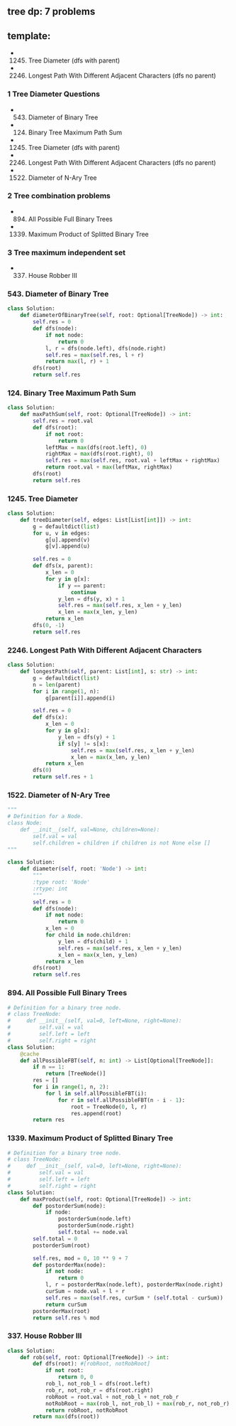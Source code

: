 ## tree dp: 7 problems

## template:

- 1245. Tree Diameter (dfs with parent)
- 2246. Longest Path With Different Adjacent Characters (dfs no parent)

### 1 Tree Diameter Questions

- 543. Diameter of Binary Tree
- 124. Binary Tree Maximum Path Sum
- 1245. Tree Diameter (dfs with parent)
- 2246. Longest Path With Different Adjacent Characters (dfs no parent)
- 1522. Diameter of N-Ary Tree

### 2 Tree combination problems

- 894. All Possible Full Binary Trees
- 1339. Maximum Product of Splitted Binary Tree

### 3 Tree maximum independent set

- 337. House Robber III

### 543. Diameter of Binary Tree

```python
class Solution:
    def diameterOfBinaryTree(self, root: Optional[TreeNode]) -> int:
        self.res = 0
        def dfs(node):
            if not node:
                return 0
            l, r = dfs(node.left), dfs(node.right)
            self.res = max(self.res, l + r)
            return max(l, r) + 1
        dfs(root)
        return self.res
```


### 124. Binary Tree Maximum Path Sum

```python
class Solution:
    def maxPathSum(self, root: Optional[TreeNode]) -> int:
        self.res = root.val
        def dfs(root):
            if not root:
                return 0
            leftMax = max(dfs(root.left), 0)
            rightMax = max(dfs(root.right), 0)
            self.res = max(self.res, root.val + leftMax + rightMax)
            return root.val + max(leftMax, rightMax)
        dfs(root)
        return self.res
```

### 1245. Tree Diameter

```python
class Solution:
    def treeDiameter(self, edges: List[List[int]]) -> int:
        g = defaultdict(list)
        for u, v in edges:
            g[u].append(v)
            g[v].append(u)

        self.res = 0
        def dfs(x, parent):
            x_len = 0
            for y in g[x]:
                if y == parent:
                    continue
                y_len = dfs(y, x) + 1
                self.res = max(self.res, x_len + y_len)
                x_len = max(x_len, y_len)
            return x_len
        dfs(0, -1)
        return self.res
```

### 2246. Longest Path With Different Adjacent Characters

```python
class Solution:
    def longestPath(self, parent: List[int], s: str) -> int:
        g = defaultdict(list)
        n = len(parent)
        for i in range(1, n):
            g[parent[i]].append(i)

        self.res = 0
        def dfs(x):
            x_len = 0
            for y in g[x]:
                y_len = dfs(y) + 1
                if s[y] != s[x]:
                    self.res = max(self.res, x_len + y_len)
                    x_len = max(x_len, y_len)
            return x_len
        dfs(0)
        return self.res + 1
```

### 1522. Diameter of N-Ary Tree

```python
"""
# Definition for a Node.
class Node:
    def __init__(self, val=None, children=None):
        self.val = val
        self.children = children if children is not None else []
"""

class Solution:
    def diameter(self, root: 'Node') -> int:
        """
        :type root: 'Node'
        :rtype: int
        """
        self.res = 0
        def dfs(node):
            if not node:
                return 0
            x_len = 0
            for child in node.children:
                y_len = dfs(child) + 1
                self.res = max(self.res, x_len + y_len)
                x_len = max(x_len, y_len)
            return x_len
        dfs(root)
        return self.res
```

### 894. All Possible Full Binary Trees

```python
# Definition for a binary tree node.
# class TreeNode:
#     def __init__(self, val=0, left=None, right=None):
#         self.val = val
#         self.left = left
#         self.right = right
class Solution:
    @cache
    def allPossibleFBT(self, n: int) -> List[Optional[TreeNode]]:
        if n == 1:
            return [TreeNode()]
        res = []
        for i in range(1, n, 2):
            for l in self.allPossibleFBT(i):
                for r in self.allPossibleFBT(n - i - 1):
                    root = TreeNode(0, l, r)
                    res.append(root)
        return res
```

### 1339. Maximum Product of Splitted Binary Tree

```python
# Definition for a binary tree node.
# class TreeNode:
#     def __init__(self, val=0, left=None, right=None):
#         self.val = val
#         self.left = left
#         self.right = right
class Solution:
    def maxProduct(self, root: Optional[TreeNode]) -> int:
        def postorderSum(node):
            if node:
                postorderSum(node.left)
                postorderSum(node.right)
                self.total += node.val
        self.total = 0
        postorderSum(root)

        self.res, mod = 0, 10 ** 9 + 7
        def postorderMax(node):
            if not node:
                return 0
            l, r = postorderMax(node.left), postorderMax(node.right)
            curSum = node.val + l + r
            self.res = max(self.res, curSum * (self.total - curSum))
            return curSum
        postorderMax(root)
        return self.res % mod
```

### 337. House Robber III

```python
class Solution:
    def rob(self, root: Optional[TreeNode]) -> int:
        def dfs(root): #[robRoot, notRobRoot]
            if not root:
                return 0, 0
            rob_l, not_rob_l = dfs(root.left)
            rob_r, not_rob_r = dfs(root.right)
            robRoot = root.val + not_rob_l + not_rob_r
            notRobRoot = max(rob_l, not_rob_l) + max(rob_r, not_rob_r)
            return robRoot, notRobRoot
        return max(dfs(root))
```